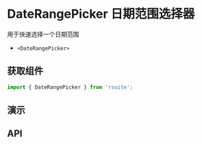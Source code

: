 # DateRangePicker 日期范围选择器 [<i class="icon icon-edit2" ></i>](https://github.com/rsuite/rsuite.github.io/blob/master/src/components/date-range-picker/index.md)

用于快速选择一个日期范围

- `<DateRangePicker>`


## 获取组件


```js
import { DateRangePicker } from 'rsuite';
```

## 演示

<!--{demo}-->


## API
